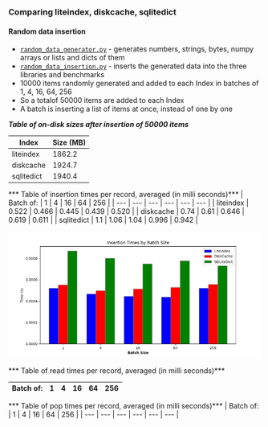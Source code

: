 ### Comparing liteindex, diskcache, sqlitedict

#### Random data insertion

- [`random_data_generator.py`](./random_data_generator.py) - generates numbers, strings, bytes, numpy arrays or lists and dicts of them
- [`random_data_insertion.py`](./random_data_insertion.py) - inserts the generated data into the three libraries and benchmarks
- 10000 items randomly generated and added to each Index in batches of 1, 4, 16, 64, 256
- So a totalof 50000 items are added to each Index
- A batch is inserting a list of items at once, instead of one by one

***Table of on-disk sizes after insertion of 50000 items***

| Index | Size (MB) |
| --- | --- |
| liteindex | 1862.2 |
| diskcache | 1924.7 |
| sqlitedict | 1940.4 |

*** Table of insertion times per record, averaged (in milli seconds)***
| Batch of: | 1 | 4 | 16 | 64 | 256 |
| --- | --- | --- | --- | --- | --- |
| liteindex | 0.522 | 0.466 | 0.445 | 0.439 | 0.520 |
| diskcache | 0.74 | 0.61 | 0.646 | 0.619 | 0.611 |
| sqlitedict | 1.1 | 1.06 | 1.04 | 0.996 | 0.942 |

![Alt text for the image](graphs/random_data_insertion_speeds.png)

*** Table of read times per record, averaged (in milli seconds)***

| Batch of: | 1 | 4 | 16 | 64 | 256 |
| --- | --- | --- | --- | --- | --- |

*** Table of pop times per record, averaged (in milli seconds)***
| Batch of: | 1 | 4 | 16 | 64 | 256 |
| --- | --- | --- | --- | --- | --- |

